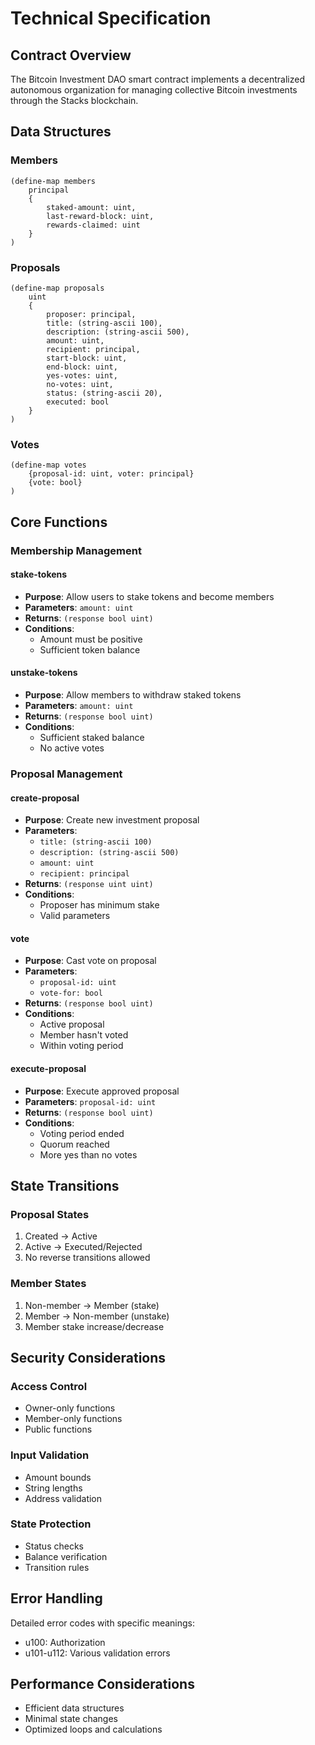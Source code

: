 # Technical Specification

## Contract Overview

The Bitcoin Investment DAO smart contract implements a decentralized autonomous organization for managing collective Bitcoin investments through the Stacks blockchain.

## Data Structures

### Members

```clarity
(define-map members
    principal
    {
        staked-amount: uint,
        last-reward-block: uint,
        rewards-claimed: uint
    }
)
```

### Proposals

```clarity
(define-map proposals
    uint
    {
        proposer: principal,
        title: (string-ascii 100),
        description: (string-ascii 500),
        amount: uint,
        recipient: principal,
        start-block: uint,
        end-block: uint,
        yes-votes: uint,
        no-votes: uint,
        status: (string-ascii 20),
        executed: bool
    }
)
```

### Votes

```clarity
(define-map votes
    {proposal-id: uint, voter: principal}
    {vote: bool}
)
```

## Core Functions

### Membership Management

#### stake-tokens

- **Purpose**: Allow users to stake tokens and become members
- **Parameters**: `amount: uint`
- **Returns**: `(response bool uint)`
- **Conditions**:
  - Amount must be positive
  - Sufficient token balance

#### unstake-tokens

- **Purpose**: Allow members to withdraw staked tokens
- **Parameters**: `amount: uint`
- **Returns**: `(response bool uint)`
- **Conditions**:
  - Sufficient staked balance
  - No active votes

### Proposal Management

#### create-proposal

- **Purpose**: Create new investment proposal
- **Parameters**:
  - `title: (string-ascii 100)`
  - `description: (string-ascii 500)`
  - `amount: uint`
  - `recipient: principal`
- **Returns**: `(response uint uint)`
- **Conditions**:
  - Proposer has minimum stake
  - Valid parameters

#### vote

- **Purpose**: Cast vote on proposal
- **Parameters**:
  - `proposal-id: uint`
  - `vote-for: bool`
- **Returns**: `(response bool uint)`
- **Conditions**:
  - Active proposal
  - Member hasn't voted
  - Within voting period

#### execute-proposal

- **Purpose**: Execute approved proposal
- **Parameters**: `proposal-id: uint`
- **Returns**: `(response bool uint)`
- **Conditions**:
  - Voting period ended
  - Quorum reached
  - More yes than no votes

## State Transitions

### Proposal States

1. Created -> Active
2. Active -> Executed/Rejected
3. No reverse transitions allowed

### Member States

1. Non-member -> Member (stake)
2. Member -> Non-member (unstake)
3. Member stake increase/decrease

## Security Considerations

### Access Control

- Owner-only functions
- Member-only functions
- Public functions

### Input Validation

- Amount bounds
- String lengths
- Address validation

### State Protection

- Status checks
- Balance verification
- Transition rules

## Error Handling

Detailed error codes with specific meanings:

- u100: Authorization
- u101-u112: Various validation errors

## Performance Considerations

- Efficient data structures
- Minimal state changes
- Optimized loops and calculations
